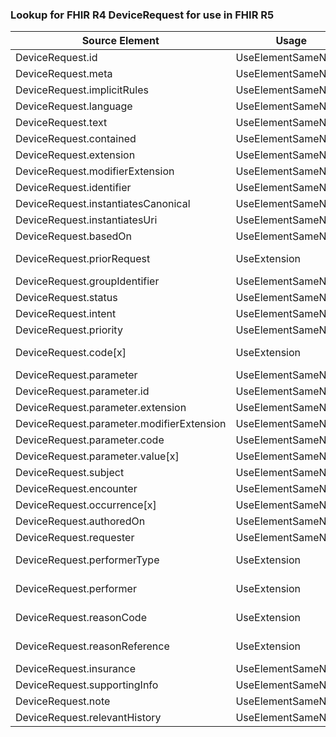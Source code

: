 ### Lookup for FHIR R4 DeviceRequest for use in FHIR R5

| Source Element | Usage | Target |
| -------------- | ----- | ------ |
| DeviceRequest.id | UseElementSameName | DeviceRequest.id |
| DeviceRequest.meta | UseElementSameName | DeviceRequest.meta |
| DeviceRequest.implicitRules | UseElementSameName | DeviceRequest.implicitRules |
| DeviceRequest.language | UseElementSameName | DeviceRequest.language |
| DeviceRequest.text | UseElementSameName | DeviceRequest.text |
| DeviceRequest.contained | UseElementSameName | DeviceRequest.contained |
| DeviceRequest.extension | UseElementSameName | DeviceRequest.extension |
| DeviceRequest.modifierExtension | UseElementSameName | DeviceRequest.modifierExtension |
| DeviceRequest.identifier | UseElementSameName | DeviceRequest.identifier |
| DeviceRequest.instantiatesCanonical | UseElementSameName | DeviceRequest.instantiatesCanonical |
| DeviceRequest.instantiatesUri | UseElementSameName | DeviceRequest.instantiatesUri |
| DeviceRequest.basedOn | UseElementSameName | DeviceRequest.basedOn |
| DeviceRequest.priorRequest | UseExtension | http://hl7.org/fhir/4.0/StructureDefinition/extension-DeviceRequest.priorRequest |
| DeviceRequest.groupIdentifier | UseElementSameName | DeviceRequest.groupIdentifier |
| DeviceRequest.status | UseElementSameName | DeviceRequest.status |
| DeviceRequest.intent | UseElementSameName | DeviceRequest.intent |
| DeviceRequest.priority | UseElementSameName | DeviceRequest.priority |
| DeviceRequest.code[x] | UseExtension | http://hl7.org/fhir/4.0/StructureDefinition/extension-DeviceRequest.code |
| DeviceRequest.parameter | UseElementSameName | DeviceRequest.parameter |
| DeviceRequest.parameter.id | UseElementSameName | DeviceRequest.parameter.id |
| DeviceRequest.parameter.extension | UseElementSameName | DeviceRequest.parameter.extension |
| DeviceRequest.parameter.modifierExtension | UseElementSameName | DeviceRequest.parameter.modifierExtension |
| DeviceRequest.parameter.code | UseElementSameName | DeviceRequest.parameter.code |
| DeviceRequest.parameter.value[x] | UseElementSameName | DeviceRequest.parameter.value[x] |
| DeviceRequest.subject | UseElementSameName | DeviceRequest.subject |
| DeviceRequest.encounter | UseElementSameName | DeviceRequest.encounter |
| DeviceRequest.occurrence[x] | UseElementSameName | DeviceRequest.occurrence[x] |
| DeviceRequest.authoredOn | UseElementSameName | DeviceRequest.authoredOn |
| DeviceRequest.requester | UseElementSameName | DeviceRequest.requester |
| DeviceRequest.performerType | UseExtension | http://hl7.org/fhir/4.0/StructureDefinition/extension-DeviceRequest.performerType |
| DeviceRequest.performer | UseExtension | http://hl7.org/fhir/4.0/StructureDefinition/extension-DeviceRequest.performer |
| DeviceRequest.reasonCode | UseExtension | http://hl7.org/fhir/4.0/StructureDefinition/extension-DeviceRequest.reasonCode |
| DeviceRequest.reasonReference | UseExtension | http://hl7.org/fhir/4.0/StructureDefinition/extension-DeviceRequest.reasonReference |
| DeviceRequest.insurance | UseElementSameName | DeviceRequest.insurance |
| DeviceRequest.supportingInfo | UseElementSameName | DeviceRequest.supportingInfo |
| DeviceRequest.note | UseElementSameName | DeviceRequest.note |
| DeviceRequest.relevantHistory | UseElementSameName | DeviceRequest.relevantHistory |

